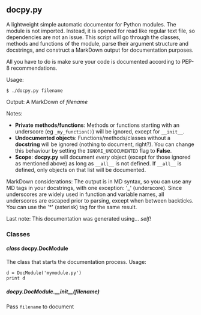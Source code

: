 ## docpy.py
A lightweight simple automatic documentor for Python modules.
The module is not imported. Instead, it is opened for read like regular text file, 
so dependencies are not an issue.
This script will go through the classes, methods and functions
of the module, parse their argument structure and docstrings,
and construct a MarkDown output for documentation purposes.

All you have to do is make sure your code is documented according to PEP-8 
recommendations.

Usage:

    $ ./docpy.py filename

Output:
    A MarkDown of *filename*
    
Notes:

* **Private methods/functions**: Methods or functions starting with an underscore
(eg `_my_function()`) will be ignored, except for `__init__`.
* **Undocumented objects**: Functions/methods/classes without a **docstring** 
will be ignored (nothing to document, right?).
You can change this behaviour by setting the `IGNORE_UNDOCUMENTED` flag to **False**.
* **Scope**: **docpy.py** will document *every* object (except for those ignored 
as mentioned above) as long as `__all__` is not defined. If `__all__` is defined, 
only objects on that list will be documented.

MarkDown considerations:
The output is in MD syntax, so you can use any MD tags in your docstrings, 
with one exception: '\_' (underscore).
Since underscores are widely used in function and variable names,
all underscores are escaped prior to parsing, except when between backticks.
You can use the '*' (asterisk) tag for the same result.

Last note:
This documentation was generated using... *self!* 
### Classes
#### _class_ docpy.**DocModule**
The class that starts the documentation process.
Usage:

    d = DocModule('mymodule.py')
    print d

##### docpy.DocModule.**\_\_init\_\_**(_filename_)
Pass `filename` to document
